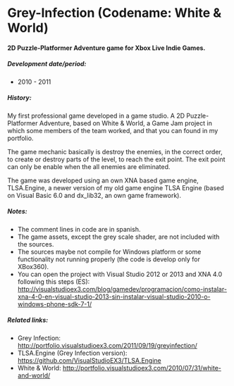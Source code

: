 # Grey-Infection (Codename: White & World)
#### 2D Puzzle-Platformer Adventure game for Xbox Live Indie Games.

##### Development date/period: 
* 2010 - 2011

##### History:
My first professional game developed in a game studio. A 2D Puzzle-Platformer Adventure, based on White & World, a Game Jam project in which some members of the team worked, and that you can found in my portfolio.

The game mechanic basically is destroy the enemies, in the correct order, to create or destroy parts of the level, to reach the exit point. The exit point can only be enable when the all enemies are eliminated.

The game was developed using an own XNA based game engine, TLSA.Engine, a newer version of my old game engine TLSA Engine (based on Visual Basic 6.0 and dx_lib32, an own game framework).

##### Notes:
* The comment lines in code are in spanish.
* The game assets, except the grey scale shader, are not included with the sources.
* The sources maybe not compile for Windows platform or some functionality not running properly (the code is develop only for XBox360).
* You can open the project with Visual Studio 2012 or 2013 and XNA 4.0 following this steps (ES): http://visualstudioex3.com/blog/gamedev/programacion/como-instalar-xna-4-0-en-visual-studio-2013-sin-instalar-visual-studio-2010-o-windows-phone-sdk-7-1/

##### Related links:
* Grey Infection: http://portfolio.visualstudioex3.com/2011/09/19/greyinfection/
* TLSA.Engine (Grey Infection version): https://github.com/VisualStudioEX3/TLSA.Engine
* White & World: http://portfolio.visualstudioex3.com/2010/07/31/white-and-world/
